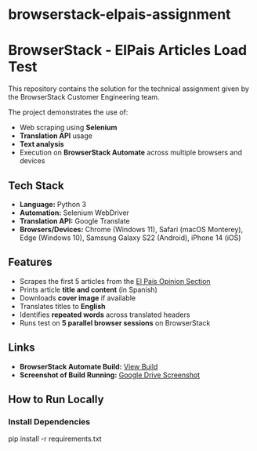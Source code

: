 # browserstack-elpais-assignment
# BrowserStack - ElPais Articles Load Test

This repository contains the solution for the technical assignment given by the BrowserStack Customer Engineering team.

The project demonstrates the use of:
- Web scraping using **Selenium**
- **Translation API** usage
- **Text analysis**
- Execution on **BrowserStack Automate** across multiple browsers and devices



##  Tech Stack

- **Language:** Python 3
- **Automation:** Selenium WebDriver
- **Translation API:**  Google Translate
- **Browsers/Devices:** Chrome (Windows 11), Safari (macOS Monterey), Edge (Windows 10), Samsung Galaxy S22 (Android), iPhone 14 (iOS)



##  Features

- Scrapes the first 5 articles from the [El País Opinion Section](https://elpais.com/opinion/)
- Prints article **title and content** (in Spanish)
- Downloads **cover image** if available
- Translates titles to **English**
- Identifies **repeated words** across translated headers
- Runs test on **5 parallel browser sessions** on BrowserStack



##  Links

-  **BrowserStack Automate Build:** [View Build](https://automate.browserstack.com/projects/Default+Project/builds/ElPais+Articles+Load/2?tab=tests&testListView=spec)
-  **Screenshot of Build Running:** [Google Drive Screenshot](https://drive.google.com/file/d/1S0ia8RUdg0g9dJ2ez9fzNWbuMlMaX9gz/view?usp=sharing)


##  How to Run Locally

###  Install Dependencies


pip install -r requirements.txt
